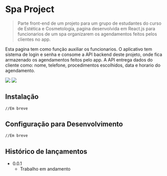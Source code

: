 # Spa Project
> Parte front-end de um projeto para um grupo de estudantes do curso de Estética e Cosmetologia, pagina desenvolvida em React.js para funcionarios de um spa organizarem os agendamentos feitos pelos clientes no app.

 Esta pagina tem como função auxiliar os funcionarios. O aplicativo tem sistema de login e senha e consome a API backend deste projeto, onde fica armazenado os agendamentos feitos pelo app. 
 A API entrega dados do cliente como: nome, telefone, procedimentos escolhidos, data e horario do agendamento.

![](https://i.ibb.co/qm0HLmY/Whats-App-Image-2019-09-24-at-09-11-10.jpg)
![](https://i.ibb.co/ChtXmGG/Whats-App-Image-2019-09-24-at-09-11-10-1.jpg)

## Instalação

```sh
//Em breve
```

## Configuração para Desenvolvimento

```sh
//Em breve
```

## Histórico de lançamentos

* 0.0.1
    * Trabalho em andamento
